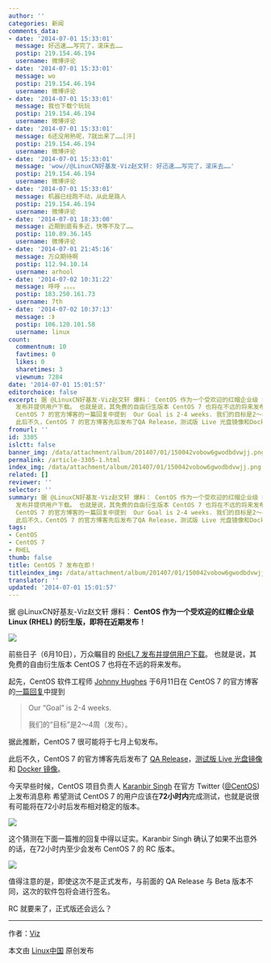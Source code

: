 ```yaml
---
author: ''
categories: 新闻
comments_data:
- date: '2014-07-01 15:33:01'
  message: 好迅速……写完了，滚床去……
  postip: 219.154.46.194
  username: 微博评论
- date: '2014-07-01 15:33:01'
  message: wo
  postip: 219.154.46.194
  username: 微博评论
- date: '2014-07-01 15:33:01'
  message: 我也下载个玩玩
  postip: 219.154.46.194
  username: 微博评论
- date: '2014-07-01 15:33:01'
  message: 6还没用熟呢，7就出来了……[汗]
  postip: 219.154.46.194
  username: 微博评论
- date: '2014-07-01 15:33:01'
  message: 'wow//@LinuxCN好基友-Viz赵文轩: 好迅速……写完了，滚床去……'
  postip: 219.154.46.194
  username: 微博评论
- date: '2014-07-01 15:33:01'
  message: 机器已经跑不动，从此是路人
  postip: 219.154.46.194
  username: 微博评论
- date: '2014-07-01 18:33:00'
  message: 近期到底有多近，快等不及了……
  postip: 110.89.36.145
  username: 微博评论
- date: '2014-07-01 21:45:16'
  message: 万众期待啊
  postip: 112.94.10.14
  username: arhool
- date: '2014-07-02 10:31:22'
  message: 呼呼 。。。。
  postip: 183.250.161.73
  username: 7th
- date: '2014-07-02 10:37:13'
  message: :》
  postip: 106.120.101.58
  username: linux
count:
  commentnum: 10
  favtimes: 0
  likes: 0
  sharetimes: 3
  viewnum: 7284
date: '2014-07-01 15:01:57'
editorchoice: false
excerpt: 据 @LinuxCN好基友-Viz赵文轩 爆料： CentOS 作为一个受欢迎的红帽企业级 Linux (RHEL) 的衍生版，即将在近期发布！  前些日子（6月10日），万众瞩目的RHEL7
  发布并提供用户下载。 也就是说，其免费的自由衍生版本 CentOS 7 也将在不远的将来发布。 起先，CentOS 软件工程师Johnny Hughes于6月11日在
  CentOS 7 的官方博客的一篇回复中提到  Our Goal is 2-4 weeks. 我们的目标是2～4周（发布）。  据此推断，CentOS 7 很可能将于七月上旬发布。
  此后不久，CentOS 7 的官方博客先后发布了QA Release，测试版 Live 光盘镜像和Docker 镜像。
fromurl: ''
id: 3305
islctt: false
banner_img: /data/attachment/album/201407/01/150042vobow6gwodbdvwjj.png
permalink: /article-3305-1.html
index_img: /data/attachment/album/201407/01/150042vobow6gwodbdvwjj.png
related: []
reviewer: ''
selector: ''
summary: 据 @LinuxCN好基友-Viz赵文轩 爆料： CentOS 作为一个受欢迎的红帽企业级 Linux (RHEL) 的衍生版，即将在近期发布！  前些日子（6月10日），万众瞩目的RHEL7
  发布并提供用户下载。 也就是说，其免费的自由衍生版本 CentOS 7 也将在不远的将来发布。 起先，CentOS 软件工程师Johnny Hughes于6月11日在
  CentOS 7 的官方博客的一篇回复中提到  Our Goal is 2-4 weeks. 我们的目标是2～4周（发布）。  据此推断，CentOS 7 很可能将于七月上旬发布。
  此后不久，CentOS 7 的官方博客先后发布了QA Release，测试版 Live 光盘镜像和Docker 镜像。
tags:
- CentOS
- CentOS 7
- RHEL
thumb: false
title: CentOS 7 发布在即！
titleindex_img: /data/attachment/album/201407/01/150042vobow6gwodbdvwjj.png
translator: ''
updated: '2014-07-01 15:01:57'
---
```


据 @LinuxCN好基友-Viz赵文轩 爆料： **CentOS 作为一个受欢迎的红帽企业级 Linux (RHEL) 的衍生版，即将在近期发布！**


![](/data/attachment/album/201407/01/150042vobow6gwodbdvwjj.png)


前些日子（6月10日），万众瞩目的 [RHEL7 发布并提供用户下载](http://linux.cn/article-3179-1.html)。 也就是说，其免费的自由衍生版本 CentOS 7 也将在不远的将来发布。


起先，CentOS 软件工程师 [Johnny Hughes](http://wiki.centos.org/JohnnyHughes) 于6月11日在 CentOS 7 的官方博客的[一篇回复](http://seven.centos.org/2014/06/congratulations-to-red-hat-for-rhel7/#comment-3585)中提到



> 
> Our “Goal” is 2-4 weeks.
> 
> 
> 我们的“目标”是2～4周（发布）。
> 
> 
> 


据此推断，CentOS 7 很可能将于七月上旬发布。


此后不久，CentOS 7 的官方博客先后发布了 [QA Release](http://seven.centos.org/2014/06/centos-7-public-qa-release/)，[测试版 Live 光盘镜像](http://seven.centos.org/2014/06/centos-7-nightly-builds-and-live-media-iso-images/) 和 [Docker 镜像](http://seven.centos.org/2014/06/docker-image-for-centos-7qa-now-available/)。


今天早些时候，CentOS 项目负责人 [Karanbir Singh](http://wiki.centos.org/KaranbirSingh) 在官方 Twitter ([@CentOS](https://twitter.com/CentOS/)) 上发布消息称 希望测试 CentOS 7 的用户应该在**72小时内**完成测试，也就是说很有可能将在72小时后发布相对稳定的版本。


![](https://camo.githubusercontent.com/a718e4be1fd1ce46974d3c303979766c46dc7971/687474703a2f2f692e6375626575706c6f61642e636f6d2f487355444f7a2e706e67)


这个猜测在下面一篇推的回复中得以证实。Karanbir Singh 确认了如果不出意外的话，在72小时内至少会发布 CentOS 7 的 RC 版本。


![](https://camo.githubusercontent.com/79d84cca10a845a043a3d8de33e0394c4304747b/687474703a2f2f692e6375626575706c6f61642e636f6d2f4d72345059582e706e67)


值得注意的是，即使这次不是正式发布，与前面的 QA Release 与 Beta 版本不同，这次的软件包将会进行签名。


RC 就要来了，正式版还会远么？




---


作者：[Viz](https://github.com/vizv)


本文由 [Linux中国](http://linux.cn/) 原创发布